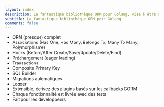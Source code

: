 ```yaml
---
layout: index
description: La fantastique bibliothèque ORM pour Golang, vise à être adaptée pour les développeurs.
subtitle: La fantastique bibliothèque ORM pour Golang
comments: false
---
```


* <i class="fa fa-arrow-circle-right" aria-hidden="true"></i> ORM (presque) complet
* <i class="fa fa-arrow-circle-right" aria-hidden="true"></i> Associations (Has One, Has Many, Belongs To, Many To Many, Polymorphisme)
* <i class="fa fa-arrow-circle-right" aria-hidden="true"></i> Hooks (Before/After Create/Save/Update/Delete/Find)
* <i class="fa fa-arrow-circle-right" aria-hidden="true"></i> Préchargement (eager loading)
* <i class="fa fa-arrow-circle-right" aria-hidden="true"></i> Transactions
* <i class="fa fa-arrow-circle-right" aria-hidden="true"></i> Composite Primary Key
* <i class="fa fa-arrow-circle-right" aria-hidden="true"></i> SQL Builder
* <i class="fa fa-arrow-circle-right" aria-hidden="true"></i> Migrations automatiques
* <i class="fa fa-arrow-circle-right" aria-hidden="true"></i> Logger
* <i class="fa fa-arrow-circle-right" aria-hidden="true"></i> Extensible, écrivez des plugins basés sur les callbacks GORM
* <i class="fa fa-arrow-circle-right" aria-hidden="true"></i> Chaque fonctionnalité est livrée avec des tests
* <i class="fa fa-arrow-circle-right" aria-hidden="true"></i> Fait pour les développeurs